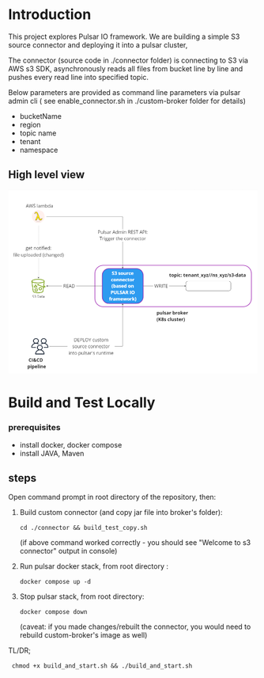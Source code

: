 # Introduction

This project explores Pulsar IO framework. We are building a simple S3 source connector and deploying it into a pulsar cluster,

The connector (source code in ./connector  folder)  is connecting to S3 via AWS s3 SDK, asynchronously reads all files from bucket line by line and pushes every read line into specified topic.

Below parameters are provided as command line parameters via pulsar admin cli ( see enable_connector.sh in ./custom-broker folder for details)
 * bucketName
 * region
 * topic name
 * tenant
 * namespace 


## High level view
![image](./connector_hl.png)


# Build and Test Locally

### prerequisites
* install docker, docker compose
* install JAVA, Maven

## steps

Open command prompt in root directory of the repository, then:

1. Build custom connector (and copy jar file into broker's folder):
    ```
    cd ./connector && build_test_copy.sh
    ```
    (if above command worked correctly - you should see "Welcome to s3 connector" output in console)
2. Run pulsar docker stack, from root directory :
    ```
    docker compose up -d
    ```

3. Stop pulsar stack, from  root directory: 
    ```
    docker compose down
    ```   
    (caveat: if you made changes/rebuilt the connector, you would need to rebuild custom-broker's image as well)


TL/DR; 
```
 chmod +x build_and_start.sh && ./build_and_start.sh
```